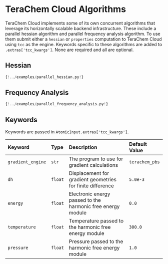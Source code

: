 # TeraChem Cloud Algorithms

TeraChem Cloud implements some of its own concurrent algorithms that leverage its horizontally scalable backend infrastructure. These include a parallel hessian algorithm and parallel frequency analysis algorithm. To use them submit either a `hessian` or `properties` computation to TeraChem Cloud using `tcc` as the engine. Keywords specific to these algorithms are added to `.extras['tcc_kwargs']`. None are required and all are optional.

## Hessian

```python
{!../examples/parallel_hessian.py!}
```

## Frequency Analysis

```python
{!../examples/parallel_frequency_analysis.py!}
```

## Keywords

Keywords are passed in `AtomicInput.extras['tcc_kwargs']`.

| Keyword           | Type    | Description                                                 | Default Value  |
| :---------------- | :------ | :---------------------------------------------------------- | :------------- |
| `gradient_engine` | `str`   | The program to use for gradient calculations                | `terachem_pbs` |
| `dh`              | `float` | Displacement for gradient geometries for finite difference  | `5.0e-3`       |
| `energy`          | `float` | Electronic energy passed to the harmonic free energy module | `0.0`          |
| `temperature`     | `float` | Temperature passed to the harmonic free energy module       | `300.0`        |
| `pressure`        | `float` | Pressure passed to the harmonic free energy module          | `1.0`          |
